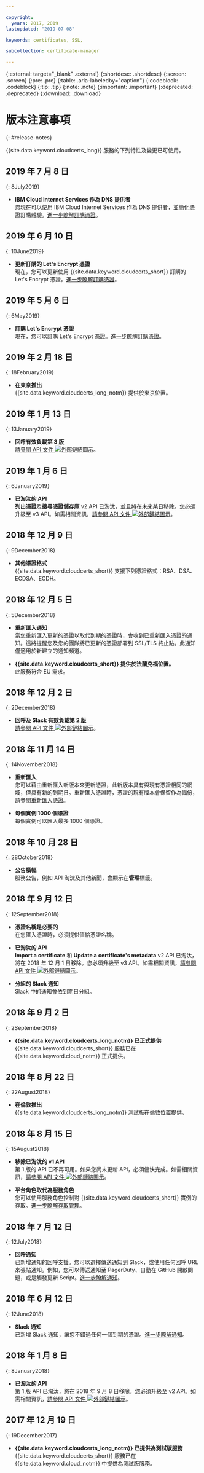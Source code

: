 ```yaml
---

copyright:
  years: 2017, 2019
lastupdated: "2019-07-08"

keywords: certificates, SSL,

subcollection: certificate-manager

---
```


{:external: target="_blank" .external}
{:shortdesc: .shortdesc}
{:screen: .screen}
{:pre: .pre}
{:table: .aria-labeledby="caption"}
{:codeblock: .codeblock}
{:tip: .tip}
{:note: .note}
{:important: .important}
{:deprecated: .deprecated}
{:download: .download}

# 版本注意事項
{: #release-notes}

{{site.data.keyword.cloudcerts_long}} 服務的下列特性及變更已可使用。

## 2019 年 7 月 8 日
{: 8July2019}

- **IBM Cloud Internet Services 作為 DNS 提供者**  
  您現在可以使用 IBM Cloud Internet Services 作為 DNS 提供者，並簡化憑證訂購體驗。[進一步瞭解訂購憑證](/docs/services/certificate-manager?topic=certificate-manager-order-certificates)。

## 2019 年 6 月 10 日
{: 10June2019}

- **更新訂購的 Let's Encrypt 憑證**  
  現在，您可以更新使用 {{site.data.keyword.cloudcerts_short}} 訂購的 Let's Encrypt 憑證。[進一步瞭解訂購憑證](/docs/services/certificate-manager?topic=certificate-manager-order-certificates)。

## 2019 年 5 月 6 日
{: 6May2019}

- **訂購 Let's Encrypt 憑證**  
  現在，您可以訂購 Let's Encrypt 憑證。[進一步瞭解訂購憑證](/docs/services/certificate-manager?topic=certificate-manager-order-certificates)。

## 2019 年 2 月 18 日
{: 18February2019}

- **在東京推出**  
  {{site.data.keyword.cloudcerts_long_notm}} 提供於東京位置。

## 2019 年 1 月 13 日
{: 13January2019}
- **回呼有效負載第 3 版**  
  [請參閱 API 文件 ![外部鏈結圖示](../../icons/launch-glyph.svg "外部鏈結圖示")](https://cloud.ibm.com/apidocs/certificate-manager)。

## 2019 年 1 月 6 日
{: 6January2019}
- **已淘汰的 API**  
**列出憑證**及**搜尋憑證儲存庫** v2 API 已淘汰，並且將在未來某日移除。您必須升級至 v3 API。如需相關資訊，[請參閱 API 文件 ![外部鏈結圖示](../../icons/launch-glyph.svg "外部鏈結圖示")](https://cloud.ibm.com/apidocs/certificate-manager)。

## 2018 年 12 月 9 日
{: 9December2018}
- **其他憑證格式**    
{{site.data.keyword.cloudcerts_short}} 支援下列憑證格式：RSA、DSA、ECDSA、ECDH。

## 2018 年 12 月 5 日
{: 5December2018}
- **重新匯入通知**    
當您重新匯入更新的憑證以取代到期的憑證時，會收到已重新匯入憑證的通知。這將提醒您及您的團隊將已更新的憑證部署到 SSL/TLS 終止點。此通知僅適用於新建立的通知頻道。

- **{{site.data.keyword.cloudcerts_short}} 提供於法蘭克福位置。**     
此服務符合 EU 需求。

## 2018 年 12 月 2 日
{: 2December2018}
- **回呼及 Slack 有效負載第 2 版**  
  [請參閱 API 文件 ![外部鏈結圖示](../../icons/launch-glyph.svg "外部鏈結圖示")](https://cloud.ibm.com/apidocs/certificate-manager)。

## 2018 年 11 月 14 日
{: 14November2018}

- **重新匯入**  
  您可以藉由重新匯入新版本來更新憑證，此新版本具有與現有憑證相同的網域，但具有新的到期日。重新匯入憑證時，憑證的現有版本會保留作為備份，請參閱[重新匯入憑證](/docs/services/certificate-manager?topic=certificate-manager-managing-certificates-from-the-dashboard#reimport-certificate)。

- **每個實例 1000 個憑證**  
  每個實例可以匯入最多 1000 個憑證。

## 2018 年 10 月 28 日
{: 28October2018}

- **公告橫幅**  
  服務公告，例如 API 淘汰及其他新聞，會顯示在**管理**標籤。

## 2018 年 9 月 12 日
{: 12September2018}

- **憑證名稱是必要的**  
  在您匯入憑證時，必須提供值給憑證名稱。  

- **已淘汰的 API**  
  **Import a certificate** 和 **Update a certificate's metadata** v2 API 已淘汰，將在 2018 年 12 月 1 日移除。您必須升級至 v3 API。如需相關資訊，[請參閱 API 文件 ![外部鏈結圖示](../../icons/launch-glyph.svg "外部鏈結圖示")](https://cloud.ibm.com/apidocs/certificate-manager)。

- **分組的 Slack 通知**  
  Slack 中的通知會依到期日分組。

## 2018 年 9 月 2 日
{: 2September2018}

- **{{site.data.keyword.cloudcerts_long_notm}} 已正式提供**  
  {{site.data.keyword.cloudcerts_short}} 服務已在 {{site.data.keyword.cloud_notm}} 正式提供。

## 2018 年 8 月 22 日
{: 22August2018}

- **在倫敦推出**  
  {{site.data.keyword.cloudcerts_long_notm}} 測試版在倫敦位置提供。

## 2018 年 8 月 15 日
{: 15August2018}

- **移除已淘汰的 v1 API**  
  第 1 版的 API 已不再可用。如果您尚未更新 API，必須儘快完成。如需相關資訊，[請參閱 API 文件 ![外部鏈結圖示](../../icons/launch-glyph.svg "外部鏈結圖示")](https://cloud.ibm.com/apidocs/)。

- **平台角色取代為服務角色**  
  您可以使用服務角色控制對 {{site.data.keyword.cloudcerts_short}} 實例的存取。[進一步瞭解存取管理](/docs/services/certificate-manager?topic=certificate-manager-managing-service-access-roles#managing-service-access-roles)。

## 2018 年 7 月 12 日
{: 12July2018}

- **回呼通知**  
  已新增通知的回呼支援。您可以選擇傳送通知到 Slack，或使用任何回呼 URL 來張貼通知。例如，您可以傳送通知至 PagerDuty、自動在 GitHub 開啟問題，或是觸發更新 Script。[進一步瞭解通知](/docs/services/certificate-manager?topic=certificate-manager-configuring-notifications#callback)。

## 2018 年 6 月 12 日
{: 12June2018}

- **Slack 通知**  
  已新增 Slack 通知，讓您不錯過任何一個到期的憑證。[進一步瞭解通知](/docs/services/certificate-manager?topic=certificate-manager-configuring-notifications#setup-callback)。

## 2018 年 1 月 8 日
{: 8January2018}

- **已淘汰的 API**  
  第 1 版 API 已淘汰，將在 2018 年 9 月 8 日移除。您必須升級至 v2 API。如需相關資訊，[請參閱 API 文件 ![外部鏈結圖示](../../icons/launch-glyph.svg "外部鏈結圖示")](https://cloud.ibm.com/apidocs/certificate-manager)。

## 2017 年 12 月 19 日
{: 19December2017}

- **{{site.data.keyword.cloudcerts_long_notm}} 已提供為測試版服務**  
  {{site.data.keyword.cloudcerts_short}} 服務已在 {{site.data.keyword.cloud_notm}} 中提供為測試版服務。
